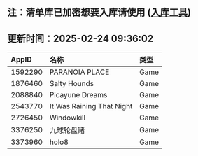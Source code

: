## 注：清单库已加密想要入库请使用 ([入库工具](https://github.com/BlankTMing/ManifestAutoUpdate/releases))

## 更新时间：2025-02-24 09:36:02
| AppID | 名称 | 类型  |
| :-------------------- | :----------------------------- | :----------- |
| 1592290 | PARANOIA PLACE| Game |
| 1876460 | Salty Hounds| Game |
| 2088840 | Picayune Dreams| Game |
| 2543770 | It Was Raining That Night| Game |
| 2726450 | Windowkill| Game |
| 3376250 | 九球轮盘赌| Game |
| 3373960 | holo8| Game |
